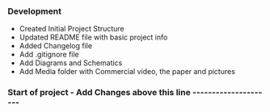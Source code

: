 ### Development
- Created Initial Project Structure
- Updated README file with basic project info
- Added Changelog file
- Add .gitignore file
- Add Diagrams and Schematics
- Add Media folder with Commercial video, the paper and pictures

### Start of project - Add Changes above this line ---------------------